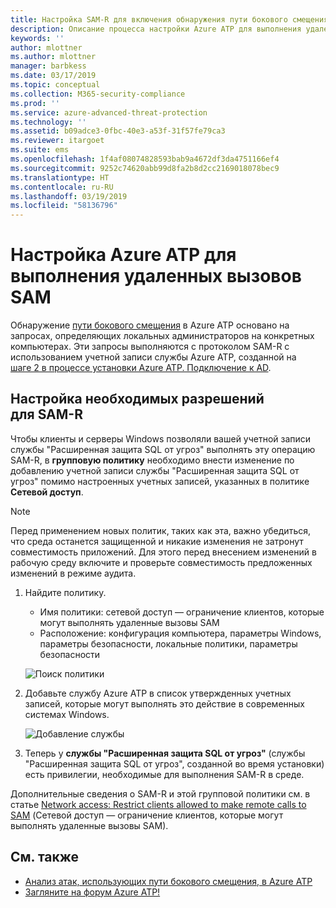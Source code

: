 ```yaml
---
title: Настройка SAM-R для включения обнаружения пути бокового смещения в Azure ATP | Документы Майкрософт
description: Описание процесса настройки Azure ATP для выполнения удаленных вызовов SAM
keywords: ''
author: mlottner
ms.author: mlottner
manager: barbkess
ms.date: 03/17/2019
ms.topic: conceptual
ms.collection: M365-security-compliance
ms.prod: ''
ms.service: azure-advanced-threat-protection
ms.technology: ''
ms.assetid: b09adce3-0fbc-40e3-a53f-31f57fe79ca3
ms.reviewer: itargoet
ms.suite: ems
ms.openlocfilehash: 1f4af08074828593bab9a4672df3da4751166ef4
ms.sourcegitcommit: 9252c74620abb99d8fa2b8d2cc2169018078bec9
ms.translationtype: HT
ms.contentlocale: ru-RU
ms.lasthandoff: 03/19/2019
ms.locfileid: "58136796"
---
```

# <a name="configure-azure-atp-to-make-remote-calls-to-sam"></a>Настройка Azure ATP для выполнения удаленных вызовов SAM
Обнаружение [пути бокового смещения](use-case-lateral-movement-path.md) в Azure ATP основано на запросах, определяющих локальных администраторов на конкретных компьютерах. Эти запросы выполняются с протоколом SAM-R с использованием учетной записи службы Azure ATP, созданной на [шаге 2 в процессе установки Azure ATP. Подключение к AD](install-atp-step2.md).

## <a name="configure-sam-r-required-permissions"></a>Настройка необходимых разрешений для SAM-R
Чтобы клиенты и серверы Windows позволяли вашей учетной записи службы "Расширенная защита SQL от угроз" выполнять эту операцию SAM-R, в **групповую политику** необходимо внести изменение по добавлению учетной записи службы "Расширенная защита SQL от угроз" помимо настроенных учетных записей, указанных в политике **Сетевой доступ**.

> [!Note]
> Перед применением новых политик, таких как эта, важно убедиться, что среда останется защищенной и никакие изменения не затронут совместимость приложений. Для этого перед внесением изменений в рабочую среду включите и проверьте совместимость предложенных изменений в режиме аудита.

1. Найдите политику.

   - Имя политики: сетевой доступ — ограничение клиентов, которые могут выполнять удаленные вызовы SAM
   - Расположение: конфигурация компьютера, параметры Windows, параметры безопасности, локальные политики, параметры безопасности
  
   ![Поиск политики](./media/samr-policy-location.png)

2. Добавьте службу Azure ATP в список утвержденных учетных записей, которые могут выполнять это действие в современных системах Windows.
 
   ![Добавление службы](./media/samr-add-service.png)

3. Теперь у **службы "Расширенная защита SQL от угроз"** (службы "Расширенная защита SQL от угроз", созданной во время установки) есть привилегии, необходимые для выполнения SAM-R в среде.



Дополнительные сведения о SAM-R и этой групповой политики см. в статье [Network access: Restrict clients allowed to make remote calls to SAM](https://docs.microsoft.com/windows/security/threat-protection/security-policy-settings/network-access-restrict-clients-allowed-to-make-remote-sam-calls) (Сетевой доступ — ограничение клиентов, которые могут выполнять удаленные вызовы SAM).



## <a name="see-also"></a>См. также
- [Анализ атак, использующих пути бокового смещения, в Azure ATP](use-case-lateral-movement-path.md)
- [Загляните на форум Azure ATP!](https://aka.ms/azureatpcommunity)
